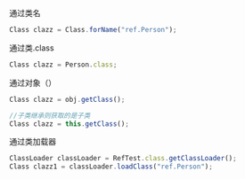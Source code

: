 通过类名

```javascript
Class clazz = Class.forName("ref.Person");
```

通过类.class

```javascript
Class clazz = Person.class;
```

通过对象（）

```javascript
Class clazz = obj.getClass();

//子类继承则获取的是子类
Class clazz = this.getClass();
```

通过类加载器

```javascript
ClassLoader classLoader = RefTest.class.getClassLoader();
Class clazz1 = classLoader.loadClass("ref.Person");
```

